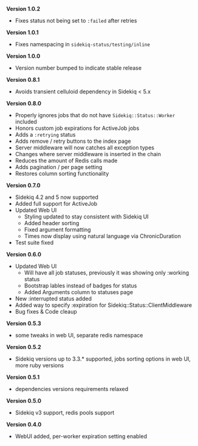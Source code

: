 **Version 1.0.2**
+ Fixes status not being set to `:failed` after retries

**Version 1.0.1**
+ Fixes namespacing in `sidekiq-status/testing/inline`

**Version 1.0.0**
+ Version number bumped to indicate stable release

**Version 0.8.1**
+ Avoids transient celluloid dependency in Sidekiq < 5.x

**Version 0.8.0**
+ Properly ignores jobs that do not have `Sidekiq::Status::Worker` included
+ Honors custom job expirations for ActiveJob jobs
+ Adds a `:retrying` status
+ Adds remove / retry buttons to the index page
+ Server middleware will now catches all exception types
+ Changes where server middleware is inserted in the chain
+ Reduces the amount of Redis calls made
+ Adds pagination / per page setting
+ Restores column sorting functionality

**Version 0.7.0**
+ Sidekiq 4.2 and 5 now supported
+ Added full support for ActiveJob
+ Updated Web UI
  + Styling updated to stay consistent with Sidekiq UI
  + Added header sorting
  + Fixed argument formatting
  + Times now display using natural language via ChronicDuration
+ Test suite fixed

**Version 0.6.0**
+ Updated Web UI
  + Will have all job statuses, previously it was showing only :working status
  + Bootstrap lables instead of badges for status
  + Added Arguments column to statuses page
+ New :interrupted status added
+ Added way to specify :expiration for Sidekiq::Status::ClientMiddleware
+ Bug fixes & Code cleaup

**Version 0.5.3**
+ some tweaks in web UI, separate redis namespace

**Version 0.5.2**
+ Sidekiq versions up to 3.3.* supported, jobs sorting options in web UI, more ruby versions

**Version 0.5.1**
+ dependencies versions requirements relaxed

**Version 0.5.0**
+ Sidekiq v3 support, redis pools support

**Version 0.4.0**
+ WebUI added, per-worker expiration setting enabled
